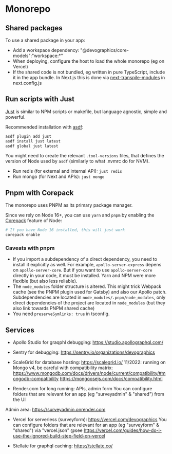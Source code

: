 # Monorepo

## Shared packages

To use a shared package in your app:
- Add a workspace dependency: "@devographics/core-models":"workspace:*"
- When deploying, configure the host to load the whole monorepo (eg on Vercel)
- If the shared code is not bundled, eg written in pure TypeScript, include it in the app bundle.
In Next.js this is done via [next-transpile-modules](https://www.npmjs.com/package/next-transpile-modules) in next.config.js


## Run scripts with Just

[Just](https://github.com/casey/just) is similar to NPM scripts or makefile, but language agnostic, simple and powerful.

Recommended installation with [asdf](https://github.com/asdf-vm/asdf):

```sh
asdf plugin add just
asdf install just latest
asdf global just latest
```

You might need to create the relevant `.tool-versions` files, that defines the
version of Node used by `asdf` (similarly to what .nvmrc do for NVM).

- Run redis (for external and internal API): `just redis`
- Run mongo (for Next and APIs): `just mongo`

## Pnpm with Corepack

The monorepo uses PNPM as its primary package manager.

Since we rely on Node 16+, you can use `yarn` and `pnpm` by enabling the [Corepack](https://nodejs.org/api/corepack.html) feature of Node:

```sh
# If you have Node 16 installed, this will just work
corepack enable
```
### Caveats with pnpm

- If you import a subdependency of a direct dependency, you need to install it explicitly as well. 
For example, `apollo-server-express` depens on `apollo-server-core`. But if you want to use `apollo-server-core` directly in your code, it must be installed. Yarn and NPM were more flexible (but also less reliable).
- The `node_modules` folder structure is altered. This might trick Webpack cache (see the PNPM plugin used for Gatsby) and also our Apollo patch. Subdependencies are located in `node_modules/.pnpm/node_modules`, only direct dependencies of the project are located in `node_modules` (but they also link towards PNPM shared cache)
- You need `preserveSymlinks: true` in tsconfig.


## Services

- Apollo Studio for graqphl debugging: https://studio.apollographql.com/

- Sentry for debugging: https://sentry.io/organizations/devographics

- ScaleGrid for database hosting: https://scalegrid.io/
11/2022: running on Mongo v4, be careful with compatibility matrix:
https://www.mongodb.com/docs/drivers/node/current/compatibility/#mongodb-compatibility
https://mongoosejs.com/docs/compatibility.html

- Render.com for long running: APIs, admin form
You can configure folders that are relevant for an app (eg "surveyadmin" & "shared") from the UI

Admin area: https://surveyadmin.onrender.com

- Vercel for serverless (surveyform): https://vercel.com/devographics
You can configure folders that are relevant for an app (eg "surveyform" & "shared") via "vercel.json"
@see https://vercel.com/guides/how-do-i-use-the-ignored-build-step-field-on-vercel

- Stellate for graphql caching: https://stellate.co/
